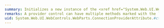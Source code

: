 ```yaml
---
summary: Initializes a new instance of the <xref href="System.Web.UI.WebControls.WebParts.ConnectionProviderAttribute"></xref> class, specifying a value to use for the connection point display name, and optionally specifying values to use for the connection point's ID, the connection point type, or both.
remarks: A provider control can have multiple methods marked with the `ConnectionProviderAttribute` metadata element. In this case, the provider would have multiple connection points, and each instance of the `ConnectionProviderAttribute` element should specify a unique ID value for the associated connection point, so that the provider's connection points can be distinguished.
uid: System.Web.UI.WebControls.WebParts.ConnectionProviderAttribute.#ctor*
---
```


